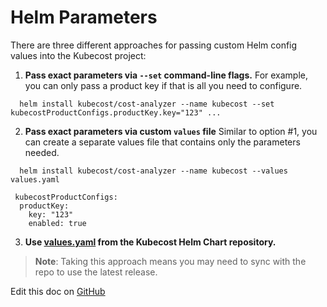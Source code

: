 Helm Parameters
===============

There are three different approaches for passing custom Helm config values into the Kubecost project:  


1. **Pass exact parameters via `--set` command-line flags.** For example, you can only pass a product key if that is all you need to configure.

  ```
    helm install kubecost/cost-analyzer --name kubecost --set kubecostProductConfigs.productKey.key="123" ...
  ```
2. **Pass exact parameters via custom `values` file** Similar to option #1, you can create a separate values file that contains only the parameters needed. 

  ```
    helm install kubecost/cost-analyzer --name kubecost --values values.yaml
  ```

  ```
   kubecostProductConfigs:
    productKey: 
      key: "123"
      enabled: true
  ```

3. **Use [values.yaml](https://github.com/kubecost/cost-analyzer-helm-chart/blob/master/cost-analyzer/values.yaml) from the Kubecost Helm Chart repository.** 

> **Note**: Taking this approach means you may need to sync with the repo to use the latest release. 

Edit this doc on [GitHub](https://github.com/kubecost/docs/blob/main/helm-install-params.md)

<!--- {"article":"4407601818391","section":"4402815636375","permissiongroup":"1500001277122"} --->

